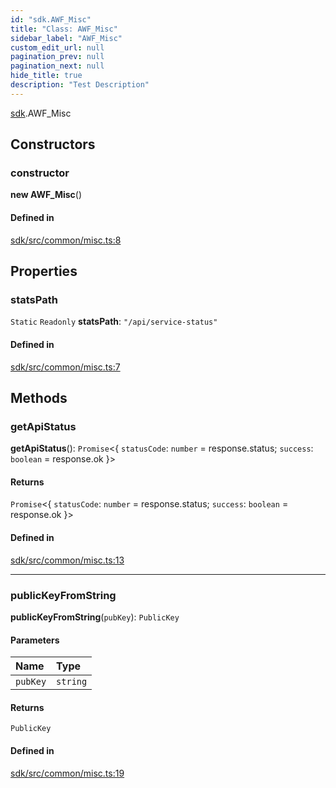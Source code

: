 ```yaml
---
id: "sdk.AWF_Misc"
title: "Class: AWF_Misc"
sidebar_label: "AWF_Misc"
custom_edit_url: null
pagination_prev: null
pagination_next: null
hide_title: true
description: "Test Description"
---
```


[sdk](../namespaces/sdk.md).AWF_Misc

## Constructors

### constructor

**new AWF_Misc**()

#### Defined in

[sdk/src/common/misc.ts:8](https://github.com/AKASHAorg/akasha-framework/blob/c052f00c/sdk/src/common/misc.ts#L8)

## Properties

### statsPath

 `Static` `Readonly` **statsPath**: ``"/api/service-status"``

#### Defined in

[sdk/src/common/misc.ts:7](https://github.com/AKASHAorg/akasha-framework/blob/c052f00c/sdk/src/common/misc.ts#L7)

## Methods

### getApiStatus

**getApiStatus**(): `Promise`<{ `statusCode`: `number` = response.status; `success`: `boolean` = response.ok }\>

#### Returns

`Promise`<{ `statusCode`: `number` = response.status; `success`: `boolean` = response.ok }\>

#### Defined in

[sdk/src/common/misc.ts:13](https://github.com/AKASHAorg/akasha-framework/blob/c052f00c/sdk/src/common/misc.ts#L13)

___

### publicKeyFromString

**publicKeyFromString**(`pubKey`): `PublicKey`

#### Parameters

| Name | Type |
| :------ | :------ |
| `pubKey` | `string` |

#### Returns

`PublicKey`

#### Defined in

[sdk/src/common/misc.ts:19](https://github.com/AKASHAorg/akasha-framework/blob/c052f00c/sdk/src/common/misc.ts#L19)
